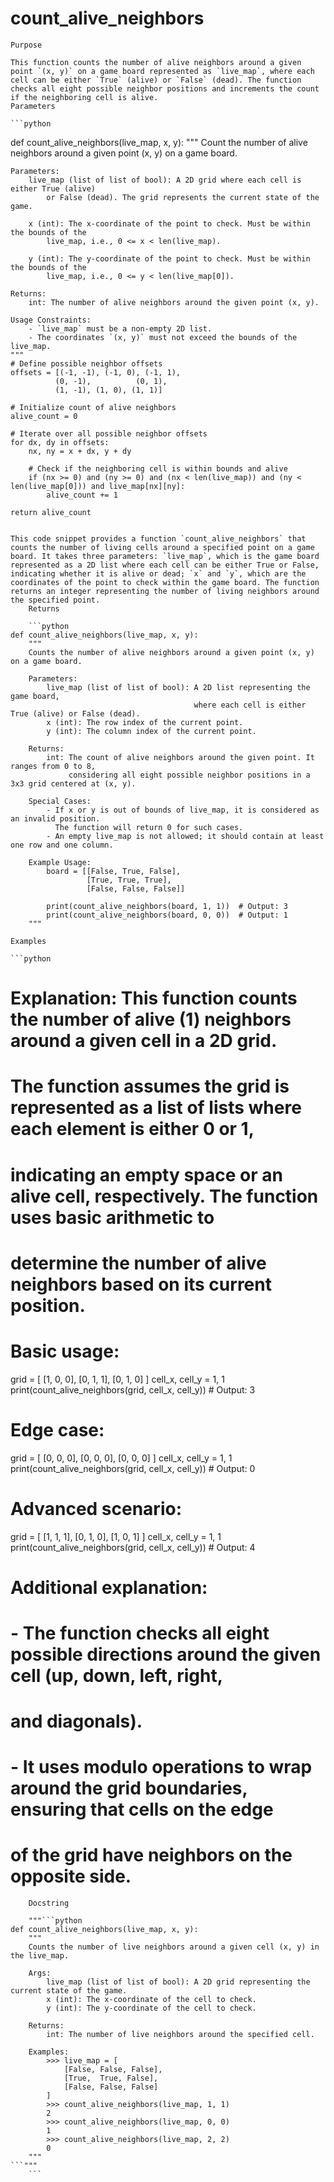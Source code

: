 # count_alive_neighbors

    Purpose

    This function counts the number of alive neighbors around a given point `(x, y)` on a game board represented as `live_map`, where each cell can be either `True` (alive) or `False` (dead). The function checks all eight possible neighbor positions and increments the count if the neighboring cell is alive.
    Parameters

    ```python
def count_alive_neighbors(live_map, x, y):
    """
    Count the number of alive neighbors around a given point (x, y) on a game board.

    Parameters:
        live_map (list of list of bool): A 2D grid where each cell is either True (alive)
            or False (dead). The grid represents the current state of the game.
        
        x (int): The x-coordinate of the point to check. Must be within the bounds of the
            live_map, i.e., 0 <= x < len(live_map).
        
        y (int): The y-coordinate of the point to check. Must be within the bounds of the
            live_map, i.e., 0 <= y < len(live_map[0]).

    Returns:
        int: The number of alive neighbors around the given point (x, y).

    Usage Constraints:
        - `live_map` must be a non-empty 2D list.
        - The coordinates `(x, y)` must not exceed the bounds of the live_map.
    """
    # Define possible neighbor offsets
    offsets = [(-1, -1), (-1, 0), (-1, 1),
              (0, -1),          (0, 1),
              (1, -1), (1, 0), (1, 1)]
    
    # Initialize count of alive neighbors
    alive_count = 0
    
    # Iterate over all possible neighbor offsets
    for dx, dy in offsets:
        nx, ny = x + dx, y + dy
        
        # Check if the neighboring cell is within bounds and alive
        if (nx >= 0) and (ny >= 0) and (nx < len(live_map)) and (ny < len(live_map[0])) and live_map[nx][ny]:
            alive_count += 1
    
    return alive_count
```

This code snippet provides a function `count_alive_neighbors` that counts the number of living cells around a specified point on a game board. It takes three parameters: `live_map`, which is the game board represented as a 2D list where each cell can be either True or False, indicating whether it is alive or dead; `x` and `y`, which are the coordinates of the point to check within the game board. The function returns an integer representing the number of living neighbors around the specified point.
    Returns

    ```python
def count_alive_neighbors(live_map, x, y):
    """
    Counts the number of alive neighbors around a given point (x, y) on a game board.

    Parameters:
        live_map (list of list of bool): A 2D list representing the game board,
                                         where each cell is either True (alive) or False (dead).
        x (int): The row index of the current point.
        y (int): The column index of the current point.

    Returns:
        int: The count of alive neighbors around the given point. It ranges from 0 to 8,
             considering all eight possible neighbor positions in a 3x3 grid centered at (x, y).

    Special Cases:
        - If x or y is out of bounds of live_map, it is considered as an invalid position.
          The function will return 0 for such cases.
        - An empty live_map is not allowed; it should contain at least one row and one column.

    Example Usage:
        board = [[False, True, False],
                 [True, True, True],
                 [False, False, False]]

        print(count_alive_neighbors(board, 1, 1))  # Output: 3
        print(count_alive_neighbors(board, 0, 0))  # Output: 1
    """
```
    Examples

    ```python
# Explanation: This function counts the number of alive (1) neighbors around a given cell in a 2D grid.
# The function assumes the grid is represented as a list of lists where each element is either 0 or 1,
# indicating an empty space or an alive cell, respectively. The function uses basic arithmetic to
# determine the number of alive neighbors based on its current position.

# Basic usage:
grid = [
    [1, 0, 0],
    [0, 1, 1],
    [0, 1, 0]
]
cell_x, cell_y = 1, 1
print(count_alive_neighbors(grid, cell_x, cell_y))  # Output: 3

# Edge case:
grid = [
    [0, 0, 0],
    [0, 0, 0],
    [0, 0, 0]
]
cell_x, cell_y = 1, 1
print(count_alive_neighbors(grid, cell_x, cell_y))  # Output: 0

# Advanced scenario:
grid = [
    [1, 1, 1],
    [0, 1, 0],
    [1, 0, 1]
]
cell_x, cell_y = 1, 1
print(count_alive_neighbors(grid, cell_x, cell_y))  # Output: 4

# Additional explanation:
# - The function checks all eight possible directions around the given cell (up, down, left, right,
#   and diagonals).
# - It uses modulo operations to wrap around the grid boundaries, ensuring that cells on the edge
#   of the grid have neighbors on the opposite side.
```
    Docstring

    """```python
def count_alive_neighbors(live_map, x, y):
    """
    Counts the number of live neighbors around a given cell (x, y) in the live_map.

    Args:
        live_map (list of list of bool): A 2D grid representing the current state of the game.
        x (int): The x-coordinate of the cell to check.
        y (int): The y-coordinate of the cell to check.

    Returns:
        int: The number of live neighbors around the specified cell.

    Examples:
        >>> live_map = [
            [False, False, False],
            [True,  True, False],
            [False, False, False]
        ]
        >>> count_alive_neighbors(live_map, 1, 1)
        2
        >>> count_alive_neighbors(live_map, 0, 0)
        1
        >>> count_alive_neighbors(live_map, 2, 2)
        0
    """
```"""
    ```